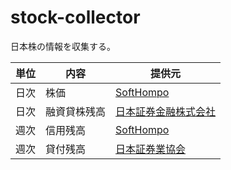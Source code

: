 # stock-collector
日本株の情報を収集する。

| 単位 | 内容 |提供元 |
| ---- | ---- | ---- |
| 日次 | 株価 | [SoftHompo](http://softhompo.a.la9.jp/index.html) |
| 日次 | 融資貸株残高 | [日本証券金融株式会社](https://www.taisyaku.jp/) |
| 週次 | 信用残高 | [SoftHompo](http://softhompo.a.la9.jp/index.html) |
| 週次 | 貸付残高 | [日本証券業協会](https://www.jsda.or.jp/shiryoshitsu/toukei/kabu-taiw/index.html) |

